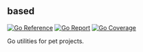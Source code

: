 ## based

[![Go Reference](https://pkg.go.dev/badge/github.com/jfk9w-go/based.svg)](https://pkg.go.dev/github.com/jfk9w-go/based)
[![Go Report](https://goreportcard.com/report/github.com/jfk9w-go/based)](https://goreportcard.com/report/github.com/jfk9w-go/based)
[![Go Coverage](https://github.com/jfk9w-go/based/wiki/coverage.svg)](https://raw.githack.com/wiki/jfk9w-go/based/coverage.html)

Go utilities for pet projects.

